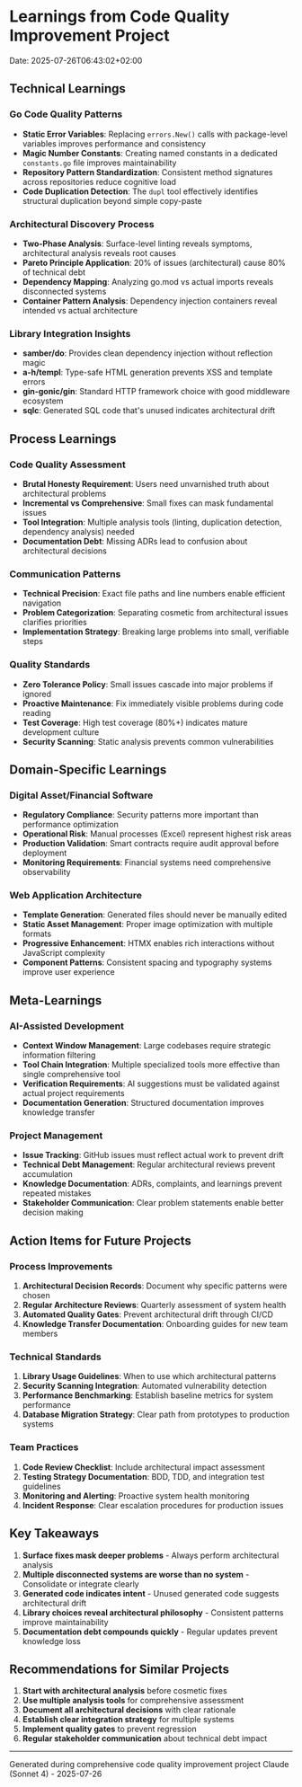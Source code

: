 # Learnings from Code Quality Improvement Project

Date: 2025-07-26T06:43:02+02:00

## Technical Learnings

### Go Code Quality Patterns
- **Static Error Variables**: Replacing `errors.New()` calls with package-level variables improves performance and consistency
- **Magic Number Constants**: Creating named constants in a dedicated `constants.go` file improves maintainability
- **Repository Pattern Standardization**: Consistent method signatures across repositories reduce cognitive load
- **Code Duplication Detection**: The `dupl` tool effectively identifies structural duplication beyond simple copy-paste

### Architectural Discovery Process
- **Two-Phase Analysis**: Surface-level linting reveals symptoms, architectural analysis reveals root causes
- **Pareto Principle Application**: 20% of issues (architectural) cause 80% of technical debt
- **Dependency Mapping**: Analyzing go.mod vs actual imports reveals disconnected systems
- **Container Pattern Analysis**: Dependency injection containers reveal intended vs actual architecture

### Library Integration Insights
- **samber/do**: Provides clean dependency injection without reflection magic
- **a-h/templ**: Type-safe HTML generation prevents XSS and template errors
- **gin-gonic/gin**: Standard HTTP framework choice with good middleware ecosystem
- **sqlc**: Generated SQL code that's unused indicates architectural drift

## Process Learnings

### Code Quality Assessment
- **Brutal Honesty Requirement**: Users need unvarnished truth about architectural problems
- **Incremental vs Comprehensive**: Small fixes can mask fundamental issues
- **Tool Integration**: Multiple analysis tools (linting, duplication detection, dependency analysis) needed
- **Documentation Debt**: Missing ADRs lead to confusion about architectural decisions

### Communication Patterns
- **Technical Precision**: Exact file paths and line numbers enable efficient navigation
- **Problem Categorization**: Separating cosmetic from architectural issues clarifies priorities
- **Implementation Strategy**: Breaking large problems into small, verifiable steps

### Quality Standards
- **Zero Tolerance Policy**: Small issues cascade into major problems if ignored
- **Proactive Maintenance**: Fix immediately visible problems during code reading
- **Test Coverage**: High test coverage (80%+) indicates mature development culture
- **Security Scanning**: Static analysis prevents common vulnerabilities

## Domain-Specific Learnings

### Digital Asset/Financial Software
- **Regulatory Compliance**: Security patterns more important than performance optimization
- **Operational Risk**: Manual processes (Excel) represent highest risk areas
- **Production Validation**: Smart contracts require audit approval before deployment
- **Monitoring Requirements**: Financial systems need comprehensive observability

### Web Application Architecture
- **Template Generation**: Generated files should never be manually edited
- **Static Asset Management**: Proper image optimization with multiple formats
- **Progressive Enhancement**: HTMX enables rich interactions without JavaScript complexity
- **Component Patterns**: Consistent spacing and typography systems improve user experience

## Meta-Learnings

### AI-Assisted Development
- **Context Window Management**: Large codebases require strategic information filtering
- **Tool Chain Integration**: Multiple specialized tools more effective than single comprehensive tool
- **Verification Requirements**: AI suggestions must be validated against actual project requirements
- **Documentation Generation**: Structured documentation improves knowledge transfer

### Project Management
- **Issue Tracking**: GitHub issues must reflect actual work to prevent drift
- **Technical Debt Management**: Regular architectural reviews prevent accumulation
- **Knowledge Documentation**: ADRs, complaints, and learnings prevent repeated mistakes
- **Stakeholder Communication**: Clear problem statements enable better decision making

## Action Items for Future Projects

### Process Improvements
1. **Architectural Decision Records**: Document why specific patterns were chosen
2. **Regular Architecture Reviews**: Quarterly assessment of system health
3. **Automated Quality Gates**: Prevent architectural drift through CI/CD
4. **Knowledge Transfer Documentation**: Onboarding guides for new team members

### Technical Standards
1. **Library Usage Guidelines**: When to use which architectural patterns
2. **Security Scanning Integration**: Automated vulnerability detection
3. **Performance Benchmarking**: Establish baseline metrics for system performance
4. **Database Migration Strategy**: Clear path from prototypes to production systems

### Team Practices
1. **Code Review Checklist**: Include architectural impact assessment
2. **Testing Strategy Documentation**: BDD, TDD, and integration test guidelines
3. **Monitoring and Alerting**: Proactive system health monitoring
4. **Incident Response**: Clear escalation procedures for production issues

## Key Takeaways

1. **Surface fixes mask deeper problems** - Always perform architectural analysis
2. **Multiple disconnected systems are worse than no system** - Consolidate or integrate clearly
3. **Generated code indicates intent** - Unused generated code suggests architectural drift
4. **Library choices reveal architectural philosophy** - Consistent patterns improve maintainability
5. **Documentation debt compounds quickly** - Regular updates prevent knowledge loss

## Recommendations for Similar Projects

1. **Start with architectural analysis** before cosmetic fixes
2. **Use multiple analysis tools** for comprehensive assessment
3. **Document all architectural decisions** with clear rationale
4. **Establish clear integration strategy** for multiple systems
5. **Implement quality gates** to prevent regression
6. **Regular stakeholder communication** about technical debt impact

---
Generated during comprehensive code quality improvement project
Claude (Sonnet 4) - 2025-07-26